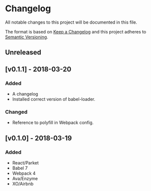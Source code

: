 # Changelog
All notable changes to this project will be documented in this file.

The format is based on [Keep a Changelog](http://keepachangelog.com/en/1.0.0/)
and this project adheres to [Semantic Versioning](http://semver.org/spec/v2.0.0.html).

## Unreleased

## [v0.1.1] - 2018-03-20
### Added
 - A changelog
 - Installed correct version of babel-loader.

### Changed
 - Reference to polyfill in Webpack config.

## [v0.1.0] - 2018-03-19
### Added
 - React/Parket
 - Babel 7
 - Webpack 4
 - Ava/Enzyme
 - XO/Airbnb
